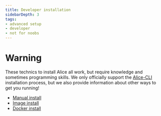 ```yaml
---
title: Developer installation
sidebarDepth: 3
tags:
- advanced setup
- developer
- not for noobs
---
```


# Warning

These technics to install Alice all work, but require knowledge and sometimes programming skills. We only officially support the [Alice-CLI](./alice-cli.md) installation process, but we also provide information about other ways to get you running!

- [Manual install](./manual-install.md)
- [Image install](./image-install.md)
- [Docker install](./docker.md)
